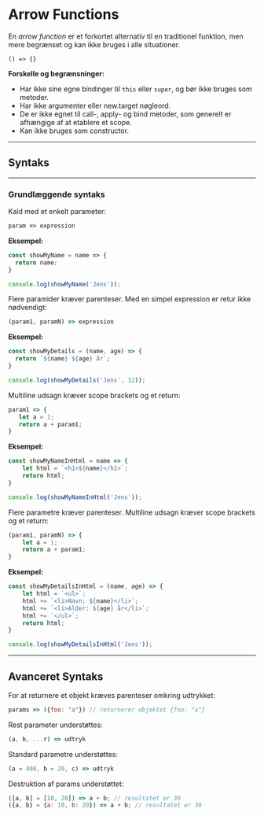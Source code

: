 # Arrow Functions

En *arrow function* er et forkortet alternativ til en traditionel funktion, men mere begrænset og kan ikke bruges i alle situationer.

```
() => {}
```

**Forskelle og begrænsninger:**

- Har ikke sine egne bindinger til `this` eller `super`, og bør ikke bruges som metoder.
- Har ikke argumenter eller new.target nøgleord.
- De er ikke egnet til call-, apply- og bind metoder, som generelt er afhængige af at etablere et scope.
- Kan ikke bruges som constructor.
___
## Syntaks
___
### Grundlæggende syntaks

Kald med et enkelt parameter:
```js
param => expression
```
**Eksempel:**
```js
const showMyName = name => {
  return name;
}

console.log(showMyName('Jens'));

```
Flere paramider kræver parenteser. Med en simpel expression er retur ikke nødvendigt:

```js
(param1, paramN) => expression
```
**Eksempel:**
```js
const showMyDetails = (name, age) => {
  return `${name} ${age} år`;
}

console.log(showMyDetails('Jens', 32));
```
Multiline udsagn kræver scope brackets og et return:

```js
param1 => {
   let a = 1;
   return a + param1;
}
```
**Eksempel:**
```js
const showMyNameInHtml = name => {
    let html = `<h1>${name}</h1>`;
    return html;
}

console.log(showMyNameInHtml('Jens'));
```
Flere parametre kræver parenteser. Multiline udsagn kræver scope brackets og et return:
```js
(param1, paramN) => {
    let a = 1;
    return a + param1;
}
```
**Eksempel:**
```js
const showMyDetailsInHtml = (name, age) => {
    let html = `<ul>`;
    html += `<li>Navn: ${name}</li>`;
    html += `<li>Alder: ${age} år</li>`;
    html += `</ul>`;
    return html;
}

console.log(showMyDetailsInHtml('Jens'));
```
___
## Avanceret Syntaks
For at returnere et objekt kræves parenteser omkring udtrykket:
```js
params => ({foo: "a"}) // returnerer objektet {foo: "a"}
```
Rest parameter understøttes:
```js
(a, b, ...r) => udtryk
```
Standard parametre understøttes:
```js
(a = 400, b = 20, c) => udtryk
```
Destruktion af params understøttet:
```js
([a, b] = [10, 20]) => a + b; // resultatet er 30
({a, b} = {a: 10, b: 20}) => a + b; // resultatet er 30
```

